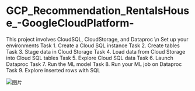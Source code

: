# GCP_Recommendation_RentalsHouse_-GoogleCloudPlatform-
This project involves CloudSQL, CloudStorage, and Dataproc
 \n Set up your environments
Task 1. Create a Cloud SQL instance
Task 2. Create tables
Task 3. Stage data in Cloud Storage
Task 4. Load data from Cloud Storage into Cloud SQL tables
Task 5. Explore Cloud SQL data
Task 6. Launch Dataproc
Task 7. Run the ML model
Task 8. Run your ML job on Dataproc
Task 9. Explore inserted rows with SQL

![图片](https://user-images.githubusercontent.com/71955877/156537912-4bec385c-33b6-441c-82d2-abb1f284a778.png)
